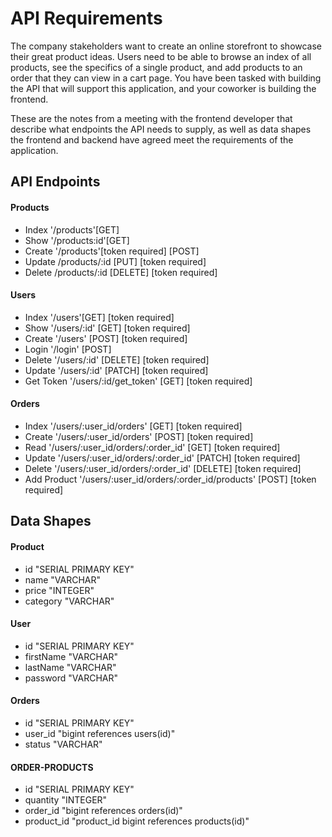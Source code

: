 # API Requirements
The company stakeholders want to create an online storefront to showcase their great product ideas. Users need to be able to browse an index of all products, see the specifics of a single product, and add products to an order that they can view in a cart page. You have been tasked with building the API that will support this application, and your coworker is building the frontend.

These are the notes from a meeting with the frontend developer that describe what endpoints the API needs to supply, as well as data shapes the frontend and backend have agreed meet the requirements of the application. 

## API Endpoints
#### Products
- Index '/products'[GET]
- Show '/products:id'[GET]
- Create '/products'[token required] [POST]
- Update /products/:id [PUT] [token required]
- Delete /products/:id [DELETE] [token required]

#### Users
- Index '/users'[GET] [token required]
- Show '/users/:id' [GET] [token required]
- Create '/users' [POST] [token required]
- Login '/login' [POST]
- Delete '/users/:id' [DELETE] [token required]
- Update '/users/:id' [PATCH] [token required]
- Get Token '/users/:id/get_token' [GET] [token required]

#### Orders
- Index '/users/:user_id/orders' [GET] [token required]
- Create '/users/:user_id/orders' [POST] [token required]
- Read '/users/:user_id/orders/:order_id' [GET] [token required]
- Update '/users/:user_id/orders/:order_id' [PATCH] [token required]
- Delete '/users/:user_id/orders/:order_id' [DELETE] [token required]
- Add Product '/users/:user_id/orders/:order_id/products' [POST] [token required]


## Data Shapes
#### Product
- id "SERIAL PRIMARY KEY"
- name "VARCHAR"
- price "INTEGER"
- category "VARCHAR"

#### User
- id "SERIAL PRIMARY KEY"
- firstName "VARCHAR"
- lastName "VARCHAR"
- password "VARCHAR"

#### Orders
- id "SERIAL PRIMARY KEY"
- user_id "bigint references users(id)"
- status "VARCHAR"

#### ORDER-PRODUCTS
- id "SERIAL PRIMARY KEY"
- quantity "INTEGER"
- order_id "bigint references orders(id)"
- product_id "product_id bigint references products(id)"